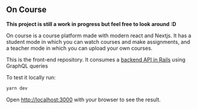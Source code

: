 ## On Course

**This project is still a work in progress but feel free to look around :D**

On course is a course platform made with modern react and Nextjs. It has a student mode in which you can watch courses and make assignments, and a teacher mode in which you can upload your own courses.

This is the front-end repository. It consumes a [backend API in Rails](https://github.com/Zuchis/courses_platform_app_backend) using GraphQL queries

To test it locally run:

```bash
yarn dev
```

Open [http://localhost:3000](http://localhost:3000) with your browser to see the result.
